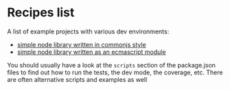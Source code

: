 # Recipes list

A list of example projects with various dev environments: 

* [simple node library written in commonjs style](./node-cjs)
* [simple node library written as an ecmascript module](./node-es)

You should usually have a look at the ``scripts`` section of the package.json files to find out how to run the tests, the dev mode, the coverage, etc. There are often alternative scripts and examples as well

